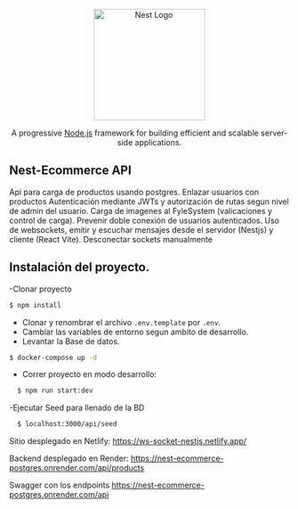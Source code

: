 <p align="center">
  <a href="http://nestjs.com/" target="blank"><img src="https://nestjs.com/img/logo-small.svg" width="200" alt="Nest Logo" /></a>
</p>

[circleci-image]: https://img.shields.io/circleci/build/github/nestjs/nest/master?token=abc123def456
[circleci-url]: https://circleci.com/gh/nestjs/nest

  <p align="center">A progressive <a href="http://nodejs.org" target="_blank">Node.js</a> framework for building efficient and scalable server-side applications.</p>
    <p align="center">

## Nest-Ecommerce API

Api para carga de productos usando postgres. Enlazar usuarios con productos
Autenticación mediante JWTs y autorización de rutas segun nivel de admin del usuario.
Carga de imagenes al FyleSystem (valicaciones y control de carga).
Prevenir doble conexión de usuarios autenticados.
Uso de websockets, emitir y escuchar mensajes desde el servidor (Nestjs) y cliente (React Vite). Desconectar sockets manualmente

## Instalación del proyecto.

-Clonar proyecto

```bash
$ npm install
```

- Clonar y renombrar el archivo `.env.template` por `.env`.
- Cambiar las variables de entorno segun ambito de desarrollo.
- Levantar la Base de datos.

```bash
$ docker-compose up -d
```

- Correr proyecto en modo desarrollo:

```bash
  $ npm run start:dev
```

-Ejecutar Seed para llenado de la BD

```bash
  $ localhost:3000/api/seed
```

Sitio desplegado en Netlify:
https://ws-socket-nestjs.netlify.app/

Backend desplegado en Render:
https://nest-ecommerce-postgres.onrender.com/api/products

Swagger con los endpoints
https://nest-ecommerce-postgres.onrender.com/api
